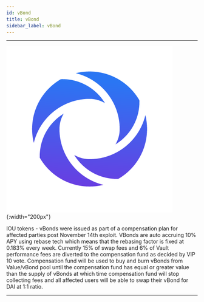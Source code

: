 ```yaml
---
id: vBond
title: vBond
sidebar_label: vBond
---
```




---
![vbondlogo](img/VBOND_LOGO.png){:width="200px"}

IOU tokens - vBonds were issued as part of a compensation plan for affected parties post November 14th exploit. 
VBonds are auto accruing 10% APY using rebase tech which means that the rebasing factor is fixed at 0.183% every week. 
Currently 15% of swap fees and 6% of Vault performance fees are diverted to the compensation fund as decided by VIP 10 vote. 
Compensation fund will be used to buy and burn vBonds from Value/vBond pool until the compensation fund has equal or
greater value than the supply of vBonds at which time compensation fund will stop collecting fees and
all affected users will be able to swap their vBond for DAI at 1:1 ratio.


---




